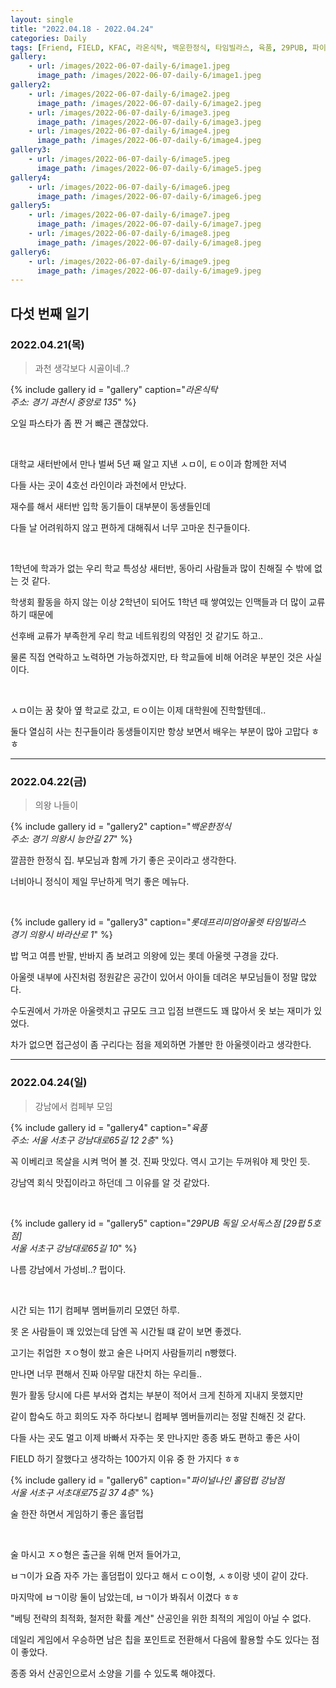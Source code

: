 ```yaml
---
layout: single
title: "2022.04.18 - 2022.04.24"
categories: Daily
tags: [Friend, FIELD, KFAC, 라온식탁, 백운한정식, 타임빌라스, 육품, 29PUB, 파이널나인]
gallery:
    - url: /images/2022-06-07-daily-6/image1.jpeg
      image_path: /images/2022-06-07-daily-6/image1.jpeg
gallery2:
    - url: /images/2022-06-07-daily-6/image2.jpeg
      image_path: /images/2022-06-07-daily-6/image2.jpeg
    - url: /images/2022-06-07-daily-6/image3.jpeg 
      image_path: /images/2022-06-07-daily-6/image3.jpeg
    - url: /images/2022-06-07-daily-6/image4.jpeg 
      image_path: /images/2022-06-07-daily-6/image4.jpeg
gallery3:
    - url: /images/2022-06-07-daily-6/image5.jpeg
      image_path: /images/2022-06-07-daily-6/image5.jpeg
gallery4:
    - url: /images/2022-06-07-daily-6/image6.jpeg
      image_path: /images/2022-06-07-daily-6/image6.jpeg
gallery5:
    - url: /images/2022-06-07-daily-6/image7.jpeg
      image_path: /images/2022-06-07-daily-6/image7.jpeg
    - url: /images/2022-06-07-daily-6/image8.jpeg
      image_path: /images/2022-06-07-daily-6/image8.jpeg
gallery6:
    - url: /images/2022-06-07-daily-6/image9.jpeg
      image_path: /images/2022-06-07-daily-6/image9.jpeg
---
```


## 다섯 번째 일기

### 2022.04.21(목)

> 과천 생각보다 시골이네..?

{% include gallery id = "gallery" caption="*라온식탁 <br/> 주소: 경기 과천시 중앙로 135*" %}

오일 파스타가 좀 짠 거 뺴곤 괜찮았다.

<br/>

대학교 새터반에서 만나 벌써 5년 째 알고 지낸 ㅅㅁ이, ㅌㅇ이과 함께한 저녁

다들 사는 곳이 4호선 라인이라 과천에서 만났다.

재수를 해서 새터반 입학 동기들이 대부분이 동생들인데

다들 날 어려워하지 않고 편하게 대해줘서 너무 고마운 친구들이다.

<br/>

1학년에 학과가 없는 우리 학교 특성상 새터반, 동아리 사람들과 많이 친해질 수 밖에 없는 것 같다.

학생회 활동을 하지 않는 이상 2학년이 되어도 1학년 때 쌓여있는 인맥들과 더 많이 교류하기 때문에

선후배 교류가 부족한게 우리 학교 네트워킹의 약점인 것 같기도 하고..

물론 직접 연락하고 노력하면 가능하겠지만, 타 학교들에 비해 어려운 부분인 것은 사실이다.

<br/>

ㅅㅁ이는 꿈 찾아 옆 학교로 갔고, ㅌㅇ이는 이제 대학원에 진학할텐데..

둘다 열심히 사는 친구들이라 동생들이지만 항상 보면서 배우는 부분이 많아 고맙다 ㅎㅎ

***

### 2022.04.22(금)

> 의왕 나들이

{% include gallery id = "gallery2" caption="*백운한정식 <br/> 주소: 경기 의왕시 능안길 27*" %}

깔끔한 한정식 집. 부모님과 함께 가기 좋은 곳이라고 생각한다.

너비아니 정식이 제일 무난하게 먹기 좋은 메뉴다.

<br/>

{% include gallery id = "gallery3" caption="*롯데프리미엄아울렛 타임빌라스 <br/> 경기 의왕시 바라산로 1*" %}

밥 먹고 여름 반팔, 반바지 좀 보려고 의왕에 있는 롯데 아울렛 구경을 갔다.

아울렛 내부에 사진처럼 정원같은 공간이 있어서 아이들 데려온 부모님들이 정말 많았다.

수도권에서 가까운 아울렛치고 규모도 크고 입점 브랜드도 꽤 많아서 옷 보는 재미가 있었다.

차가 없으면 접근성이 좀 구리다는 점을 제외하면 가볼만 한 아울렛이라고 생각한다.

***

### 2022.04.24(일)

> 강남에서 컴페부 모임

{% include gallery id = "gallery4" caption="*육품 <br/> 주소: 서울 서초구 강남대로65길 12 2층*" %}

꼭 이베리코 목살을 시켜 먹어 볼 것. 진짜 맛있다. 역시 고기는 두꺼워야 제 맛인 듯.

강남역 회식 맛집이라고 하던데 그 이유를 알 것 같았다.

<br/>

{% include gallery id = "gallery5" caption="*29PUB 독일 오서독스점 [29펍 5호점] <br/> 서울 서초구 강남대로65길 10*" %}

나름 강남에서 가성비..? 펍이다.

<br/>

시간 되는 11기 컴페부 멤버들끼리 모였던 하루.

못 온 사람들이 꽤 있었는데 담엔 꼭 시간될 떄 같이 보면 좋겠다.

고기는 취업한 ㅈㅇ형이 쐈고 술은 나머지 사람들끼리 n빵했다.

만나면 너무 편해서 진짜 아무말 대잔치 하는 우리들..

뭔가 활동 당시에 다른 부서와 겹치는 부분이 적어서 크게 친하게 지내지 못했지만

같이 합숙도 하고 회의도 자주 하다보니 컴페부 멤버들끼리는 정말 친해진 것 같다.

다들 사는 곳도 멀고 이제 바빠서 자주는 못 만나지만 종종 봐도 편하고 좋은 사이

FIELD 하기 잘했다고 생각하는 100가지 이유 중 한 가지다 ㅎㅎ

{% include gallery id = "gallery6" caption="*파이널나인 홀덤펍 강남점 <br/> 서울 서초구 서초대로75길 37 4층*" %}

술 한잔 하면서 게임하기 좋은 홀덤펍

<br/>

술 마시고 ㅈㅇ형은 출근을 위해 먼저 들어가고,

ㅂㄱ이가 요즘 자주 가는 홀덤펍이 있다고 해서 ㄷㅇ이형, ㅅㅎ이랑 넷이 같이 갔다.

마지막에 ㅂㄱ이랑 둘이 남았는데, ㅂㄱ이가 봐줘서 이겼다 ㅎㅎ

"베팅 전략의 최적화, 철저한 확률 계산" 산공인을 위한 최적의 게임이 아닐 수 없다.

데일리 게임에서 우승하면 남은 칩을 포인트로 전환해서 다음에 활용할 수도 있다는 점이 좋았다.

종종 와서 산공인으로서 소양을 기를 수 있도록 해야겠다.